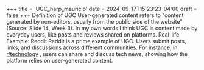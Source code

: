 +++
title = 'UGC_harp_mauricio'
date = 2024-09-17T15:23:23-04:00
draft = false
+++
Definition of UGC
User-generated content refers to "content generated by non-editors, usually from the public side of the website" (Source: Slide 14, Week 3). 
In my own words
I think UGC is content made by everyday users, like posts and reviews shared on platforms. 
Real-life Example: Reddit
Reddit is a prime example of UGC. Users submit posts, links, and discussions across different communities. For instance, in 
[r/technology](https://www.reddit.com/r/technology/?rdt=44277)
, users can share and discuss tech news, showing how the platform relies on user-generated content.